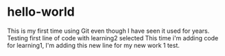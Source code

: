 # hello-world
This is my first time using Git even though I have seen it used for years.
Testing first line of code with learning2 selected
This time i'm adding code for learning1,
I'm adding this new line for my new work 1 test.